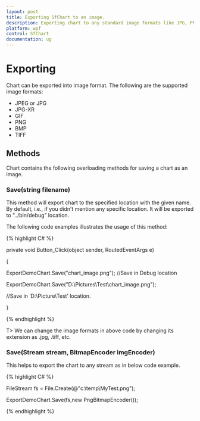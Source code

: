 ```yaml
---
layout: post
title: Exporting SfChart to an image.
description: Exporting chart to any standard image formats like JPG, PNG, etc.
platform: wpf
control: SfChart
documentation: ug
---
```


# Exporting

Chart can be exported into image format. The following are the supported image formats:

* JPEG or JPG
* JPG-XR
* GIF
* PNG
* BMP
* TIFF

## Methods

Chart contains the following overloading methods for saving a chart as an image.

### Save(string filename)

This method will export chart to the specified location with the given name. By default, i.e., if you didn’t mention any specific location. It will be exported to “../bin/debug” location.

The following code examples illustrates the usage of this method:

{% highlight C# %}

private void Button_Click(object sender, RoutedEventArgs e)

{

ExportDemoChart.Save("chart_image.png"); //Save in Debug location



ExportDemoChart.Save("D:\\Pictures\\Test\\chart_image.png"); 

//Save in ‘D:\Picture\Test’ location.



}

{% endhighlight %}

T> We can change the image formats in above code by changing its extension as .jpg, .tiff, etc.

### Save(Stream stream, BitmapEncoder imgEncoder)

This helps to export the chart to any stream as in below code example.

{% highlight C# %}

FileStream fs = File.Create(@"c:\temp\MyTest.png");

ExportDemoChart.Save(fs,new PngBitmapEncoder());

{% endhighlight %}

